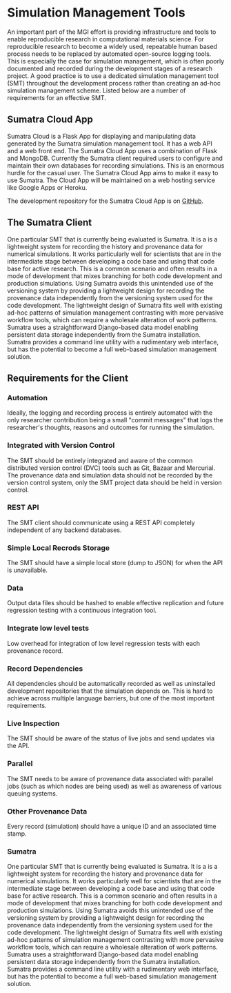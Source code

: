 # Simulation Management Tools

An important part of the MGI effort is providing infrastructure and
tools to enable reproducible research in computational materials
science. For reproducible research to become a widely used, repeatable
human based process needs to be replaced by automated open-source
logging tools. This is especially the case for simulation management,
which is often poorly documented and recorded during the development
stages of a research project. A good practice is to use a dedicated
simulation management tool (SMT) throughout the development process
rather than creating an ad-hoc simulation management scheme. Listed
below are a number of requirements for an effective SMT.

## Sumatra Cloud App

Sumatra Cloud is a Flask App for displaying and manipulating data
generated by the Sumatra simulation management tool. It has a web API
and a web front end. The Sumatra Cloud App uses a combination of Flask
and MongoDB. Currently the Sumatra client required users to configure
and maintain their own databases for recording simulations. This is an
enormous hurdle for the casual user. The Sumatra Cloud App aims to
make it easy to use Sumatra. The Cloud App will be maintained on a web
hosting service like Google Apps or Heroku.

The development repository for the Sumatra Cloud App is on
[GitHub](https://github.com/data-driven-science/sumatra-cloud).

## The Sumatra Client

One particular SMT that is currently being evaluated is Sumatra. It is
a is a lightweight system for recording the history and provenance
data for numerical simulations. It works particularly well for
scientists that are in the intermediate stage between developing a
code base and using that code base for active research. This is a
common scenario and often results in a mode of development that mixes
branching for both code development and production simulations. Using
Sumatra avoids this unintended use of the versioning system by
providing a lightweight design for recording the provenance data
independently from the versioning system used for the code
development. The lightweight design of Sumatra fits well with existing
ad-hoc patterns of simulation management contrasting with more
pervasive workflow tools, which can require a wholesale alteration of
work patterns. Sumatra uses a straightforward Django-based data model
enabling persistent data storage independently from the Sumatra
installation. Sumatra provides a command line utility with a
rudimentary web interface, but has the potential to become a full
web-based simulation management solution.

## Requirements for the Client

### Automation

Ideally, the logging and recording process is entirely automated with
the only researcher contribution being a small "commit messages" that
logs the researcher's thoughts, reasons and outcomes for running the
simulation.

### Integrated with Version Control

The SMT should be entirely integrated and aware of the common
distributed version control (DVC) tools such as Git, Bazaar and
Mercurial. The provenance data and simulation data should not be
recorded by the version control system, only the SMT project data
should be held in version control.

### REST API

The SMT client should communicate using a REST API completely
independent of any backend databases.

### Simple Local Recrods Storage

The SMT should have a simple local store (dump to JSON) for when the
API is unavailable.

### Data

Output data files should be hashed to enable effective replication and
future regression testing with a continuous integration tool.

### Integrate low level tests

Low overhead for integration of low level regression tests with each
provenance record.

### Record Dependencies

All dependencies should be automatically recorded as well as
uninstalled development repositories that the simulation depends
on. This is hard to achieve across multiple language barriers, but one
of the most important requirements.

### Live Inspection

The SMT should be aware of the status of live jobs and send updates
via the API.

### Parallel

The SMT needs to be aware of provenance data associated with parallel
jobs (such as which nodes are being used) as well as awareness of
various queuing systems.

### Other Provenance Data

Every record (simulation) should have a unique ID and an associated time stamp.

### Sumatra

One particular SMT that is currently being evaluated is Sumatra. It is
a is a lightweight system for recording the history and provenance
data for numerical simulations. It works particularly well for
scientists that are in the intermediate stage between developing a
code base and using that code base for active research. This is a
common scenario and often results in a mode of development that mixes
branching for both code development and production simulations. Using
Sumatra avoids this unintended use of the versioning system by
providing a lightweight design for recording the provenance data
independently from the versioning system used for the code
development. The lightweight design of Sumatra fits well with existing
ad-hoc patterns of simulation management contrasting with more
pervasive workflow tools, which can require a wholesale alteration of
work patterns. Sumatra uses a straightforward Django-based data model
enabling persistent data storage independently from the Sumatra
installation. Sumatra provides a command line utility with a
rudimentary web interface, but has the potential to become a full
web-based simulation management solution.



